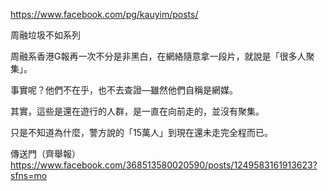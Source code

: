 https://www.facebook.com/pg/kauyim/posts/

周融垃圾不如系列

周融系香港G報再一次不分是非黑白，在網絡隨意拿一段片，就說是「很多人聚集」。

事實呢？他們不在乎，也不去查證—雖然他們自稱是網媒。

其實，這些是還在遊行的人群，是一直在向前走的，並沒有聚集。

只是不知道為什麼，警方說的「15萬人」到現在還未走完全程而已。

傳送門（齊舉報）
https://www.facebook.com/368513580020590/posts/1249583161913623?sfns=mo